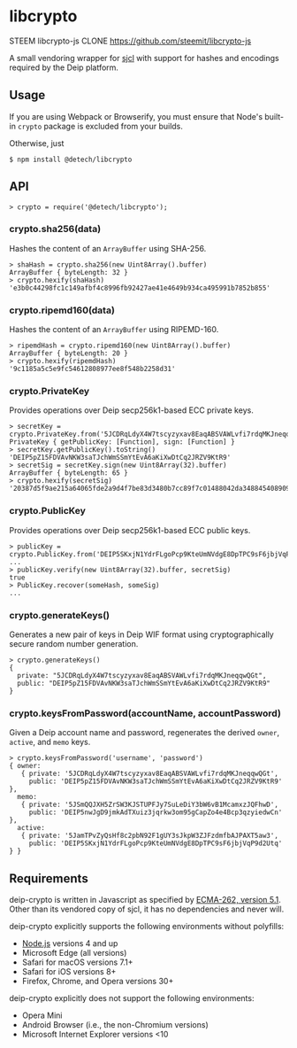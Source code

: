 
libcrypto
=========

STEEM libcrypto-js CLONE https://github.com/steemit/libcrypto-js


A small vendoring wrapper for [sjcl](http://bitwiseshiftleft.github.io/sjcl/) with support for
hashes and encodings required by the Deip platform.

## Usage

If you are using Webpack or Browserify, you must ensure that Node's built-in `crypto` package
is excluded from your builds.

Otherwise, just
```
$ npm install @detech/libcrypto
```

## API

```
> crypto = require('@detech/libcrypto');
```

### crypto.sha256(data)

Hashes the content of an `ArrayBuffer` using SHA-256.

```
> shaHash = crypto.sha256(new Uint8Array().buffer)
ArrayBuffer { byteLength: 32 }
> crypto.hexify(shaHash)
'e3b0c44298fc1c149afbf4c8996fb92427ae41e4649b934ca495991b7852b855'
```

### crypto.ripemd160(data)

Hashes the content of an `ArrayBuffer` using RIPEMD-160.

```
> ripemdHash = crypto.ripemd160(new Uint8Array().buffer)
ArrayBuffer { byteLength: 20 }
> crypto.hexify(ripemdHash)
'9c1185a5c5e9fc54612808977ee8f548b2258d31'
```

### crypto.PrivateKey

Provides operations over Deip secp256k1-based ECC private keys.
```
> secretKey = crypto.PrivateKey.from('5JCDRqLdyX4W7tscyzyxav8EaqABSVAWLvfi7rdqMKJneqqwQGt')
PrivateKey { getPublicKey: [Function], sign: [Function] }
> secretKey.getPublicKey().toString()
'DEIP5pZ15FDVAvNKW3saTJchWmSSmYtEvA6aKiXwDtCq2JRZV9KtR9'
> secretSig = secretKey.sign(new Uint8Array(32).buffer)
ArrayBuffer { byteLength: 65 }
> crypto.hexify(secretSig)
'20387d5f9ae215a64065fde2a9d4f7be83d3480b7cc89f7c01488042da348845408909e9d4f1d66466c53f0007c771a73bf2883d8d5ab4735b5b4316091361442c'
```

### crypto.PublicKey

Provides operations over Deip secp256k1-based ECC public keys.
```
> publicKey = crypto.PublicKey.from('DEIP5SKxjN1YdrFLgoPcp9KteUmNVdgE8DpTPC9sF6jbjVqP9d2Utq')
...
> publicKey.verify(new Uint8Array(32).buffer, secretSig)
true
> PublicKey.recover(someHash, someSig)
...
```

### crypto.generateKeys()

Generates a new pair of keys in Deip WIF format using cryptographically secure
random number generation.
```
> crypto.generateKeys()
{
  private: "5JCDRqLdyX4W7tscyzyxav8EaqABSVAWLvfi7rdqMKJneqqwQGt",
  public: "DEIP5pZ15FDVAvNKW3saTJchWmSSmYtEvA6aKiXwDtCq2JRZV9KtR9"
}
```

### crypto.keysFromPassword(accountName, accountPassword)

Given a Deip account name and password, regenerates the derived `owner`,
`active`, and `memo` keys.
```
> crypto.keysFromPassword('username', 'password')
{ owner:
   { private: '5JCDRqLdyX4W7tscyzyxav8EaqABSVAWLvfi7rdqMKJneqqwQGt',
     public: 'DEIP5pZ15FDVAvNKW3saTJchWmSSmYtEvA6aKiXwDtCq2JRZV9KtR9' },
  memo:
   { private: '5JSmQQJXH5ZrSW3KJSTUPFJy7SuLeDiY3bW6vB1McamxzJQFhwD',
     public: 'DEIP5nwJgD9jmkAdTXuiz3jqrkw3om95gCapZo4e4Bcp3qzyiedwCn' },
  active:
   { private: '5JamTPvZyQsHf8c2pbN92F1gUY3sJkpW3ZJFzdmfbAJPAXT5aw3',
     public: 'DEIP5SKxjN1YdrFLgoPcp9KteUmNVdgE8DpTPC9sF6jbjVqP9d2Utq' } }
```

## Requirements

deip-crypto is written in Javascript as specified by
[ECMA-262, version 5.1](https://www.ecma-international.org/ecma-262/5.1/).
Other than its vendored copy of sjcl, it has no dependencies and never will.

deip-crypto explicitly supports the following environments without polyfills:
- [Node.js](https://nodejs.com) versions 4 and up
- Microsoft Edge (all versions)
- Safari for macOS versions 7.1+
- Safari for iOS versions 8+
- Firefox, Chrome, and Opera versions 30+

deip-crypto explicitly does not support the following environments:
- Opera Mini
- Android Browser (i.e., the non-Chromium versions)
- Microsoft Internet Explorer versions <10
